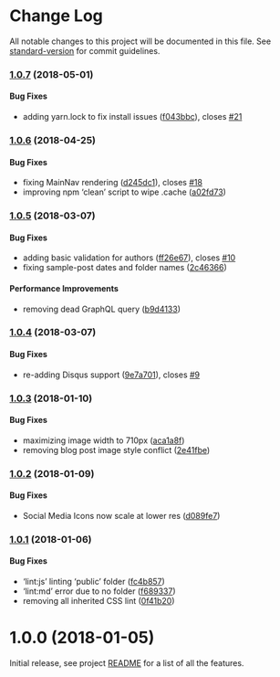 # Change Log

All notable changes to this project will be documented in this file. See [standard-version](https://github.com/conventional-changelog/standard-version) for commit guidelines.

<a name="1.0.7"></a>
### [1.0.7](https://github.com/haysclark/gatsby-starter-casper/compare/v1.0.6...v1.0.7) (2018-05-01)


#### Bug Fixes

* adding yarn.lock to fix install issues ([f043bbc](https://github.com/haysclark/gatsby-starter-casper/commit/f043bbc)), closes [#21](https://github.com/haysclark/gatsby-starter-casper/issues/21)



<a name="1.0.6"></a>
### [1.0.6](https://github.com/haysclark/gatsby-starter-casper/compare/v1.0.5...v1.0.6) (2018-04-25)


#### Bug Fixes

* fixing MainNav rendering ([d245dc1](https://github.com/haysclark/gatsby-starter-casper/commit/d245dc1)), closes [#18](https://github.com/haysclark/gatsby-starter-casper/issues/18)
* improving npm ‘clean’ script to wipe .cache ([a02fd73](https://github.com/haysclark/gatsby-starter-casper/commit/a02fd73))



<a name="1.0.5"></a>
### [1.0.5](https://github.com/haysclark/gatsby-starter-casper/compare/v1.0.4...v1.0.5) (2018-03-07)


#### Bug Fixes

* adding basic validation for authors ([ff26e67](https://github.com/haysclark/gatsby-starter-casper/commit/ff26e67)), closes [#10](https://github.com/haysclark/gatsby-starter-casper/issues/10)
* fixing sample-post dates and folder names ([2c46366](https://github.com/haysclark/gatsby-starter-casper/commit/2c46366))


#### Performance Improvements

* removing dead GraphQL query ([b9d4133](https://github.com/haysclark/gatsby-starter-casper/commit/b9d4133))



<a name="1.0.4"></a>
### [1.0.4](https://github.com/haysclark/gatsby-starter-casper/compare/v1.0.3...v1.0.4) (2018-03-07)


#### Bug Fixes

* re-adding Disqus support ([9e7a701](https://github.com/haysclark/gatsby-starter-casper/commit/9e7a701)), closes [#9](https://github.com/haysclark/gatsby-starter-casper/issues/9)



<a name="1.0.3"></a>
### [1.0.3](https://github.com/haysclark/gatsby-starter-casper/compare/v1.0.2...v1.0.3) (2018-01-10)


#### Bug Fixes

* maximizing image width to 710px ([aca1a8f](https://github.com/haysclark/gatsby-starter-casper/commit/aca1a8f))
* removing blog post image style conflict ([2e41fbe](https://github.com/haysclark/gatsby-starter-casper/commit/2e41fbe))



<a name="1.0.2"></a>
### [1.0.2](https://github.com/haysclark/gatsby-starter-casper/compare/v1.0.1...v1.0.2) (2018-01-09)


#### Bug Fixes

* Social Media Icons now scale at lower res ([d089fe7](https://github.com/haysclark/gatsby-starter-casper/commit/d089fe7))



<a name="1.0.1"></a>
### [1.0.1](https://github.com/haysclark/gatsby-starter-casper/compare/v1.0.0...v1.0.1) (2018-01-06)


#### Bug Fixes

* ‘lint:js’ linting ‘public’ folder ([fc4b857](https://github.com/haysclark/gatsby-starter-casper/commit/fc4b857))
* ‘lint:md’ error due to no folder ([f689337](https://github.com/haysclark/gatsby-starter-casper/commit/f689337))
* removing all inherited CSS lint ([0f41b20](https://github.com/haysclark/gatsby-starter-casper/commit/0f41b20))



<a name="1.0.0"></a>
# 1.0.0 (2018-01-05)

Initial release, see project [README](https://github.com/haysclark/gatsby-starter-casper) for a list of all the features.